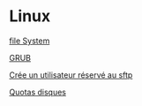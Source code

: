 # Linux

[file System](/linux/file-system)

[GRUB](/linux/grub)

[Crée un utilisateur réservé au sftp](/linux/create_sftp_user)

[Quotas disques](/linux/quotas_disques)
